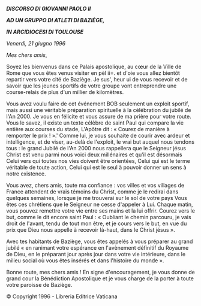 ***DISCORSO DI GIOVANNI PAOLO II***

***AD UN GRUPPO DI ATLETI DI BAZIÈGE,***

***IN ARCIDIOCESI DI TOULOUSE***

*Venerdì, 21 giugno 1996*

*Mes chers amis*,

Soyez les bienvenus dans ce Palais apostolique, au cœur de la Ville de Rome que vous êtes venus visiter en pèl ii=. et d'oie vous allez bientôt repartir vers votre cité de Baziège. Je sus', heur ui de vous recevoir et de savoir que les jeunes sportifs de votre groupe vont entreprendre une course-relais de plus d'un millier de kilomètres.

Vous avez voulu faire de cet événement BOB seulement un exploit sportif, mais aussi une véritable préparation spirituelle à la célébration du jubilé de l'An 2000. Je vous en félicite et vous assure de ma prière pour votre route. Vous le savez, il existe un texte célèbre de saint Paul qui compare la vie entière aux courses du stade, L'Apôtre dit : « Courez de manière à remporter le prix ! ».' Comme lui, je vous souhaite de courir avec ardeur et intelligence, et de viser, au-delà de l'exploit, le vrai but auquel nous tendons tous : le grand Jubilé de l'An 2000 nous rappellera que le Seigneur jésus Christ est venu parmi nous voici deux millénaires et qu'il est désormais Celui vers qui toutes nos vies doivent être orientées, Celui qui est le terme véritable de toute action, Celui qui est le seul à pouvoir donner un sens à notre existence.

Vous avez, chers amis, toute ma confiance : vos villes et vos villages de France attendent de vrais témoins du Christ, comme je le redirai dans quelques semaines, lorsque je me trouverai sur le sol de votre pays Vous êtes ces chrétiens que le Seigneur ne cesse d'appeler à Lui. Chaque matin, vous pouvez remettre votre vie entre ses mains et la lui offrir. Courez vers le but, comme le dit encore saint Paul : « Oubliant le chemin parcouru, je vais droit de l'avant, tendu de tout mon être, et je cours vers le but, en vue du prix que Dieu nous appelle à recevoir là-haut, dans le Christ jésus ».

Avec tes habitants de Baziège, vous êtes appelés à vous préparer au grand jubilé « en ranimant votre espérance en l'avènement définitif du Royaume de Dieu, en le préparant jour après jour dans votre vie intérieure, dans le milieu social où vous êtes insérés et dans l'histoire du monde ».

Bonne route, mes chers amis ! En signe d'encouragement, je vous donne de grand cour la Bénédiction Apostolique et je vous charge de la porter à toute votre paroisse de Baziège.

© Copyright 1996 - Libreria Editrice Vaticana